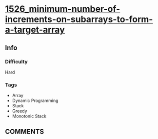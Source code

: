 # [1526_minimum-number-of-increments-on-subarrays-to-form-a-target-array](https://leetcode.com/problems/minimum-number-of-increments-on-subarrays-to-form-a-target-array/)

## Info

### Difficulty

Hard

### Tags

- Array
- Dynamic Programming
- Stack
- Greedy
- Monotonic Stack

## __COMMENTS__

> 
